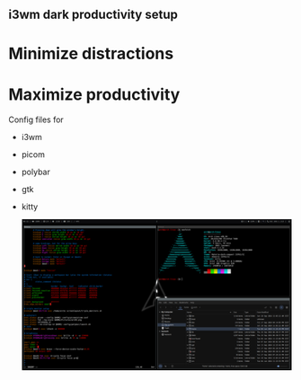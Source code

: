 ## i3wm dark productivity setup

# Minimize distractions
# Maximize productivity

Config files for 
- i3wm
- picom
- polybar
- gtk
- kitty

  ![screenshoot](desktop.png)
